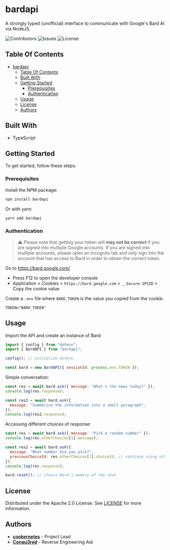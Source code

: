 # bardapi

<p>
A strongly typed (unofficial) interface to communicate with Google's Bard AI via NodeJS.
<br/>
</p>

![Contributors](https://img.shields.io/github/contributors/cookernetes/bardapi?color=dark-green) ![Issues](https://img.shields.io/github/issues/cookernetes/bardapi) ![License](https://img.shields.io/github/license/cookernetes/bardapi)

## Table Of Contents

- [bardapi](#bardapi)
  - [Table Of Contents](#table-of-contents)
  - [Built With](#built-with)
  - [Getting Started](#getting-started)
    - [Prerequisites](#prerequisites)
    - [Authentication](#authentication)
  - [Usage](#usage)
  - [License](#license)
  - [Authors](#authors)

## Built With

- TypeScript

## Getting Started

To get started, follow these steps:

### Prerequisites

Install the NPM package:

```sh
npm install bardapi
```

Or with yarn:

```sh
yarn add bardapi
```

### Authentication

> ⚠️ Please note that getting your token will **may not be correct** if you are signed into multiple Google accounts. If you are signed into multiple accounts, please open an Incognito tab and only sign into the account that has access to Bard in order to obtain the correct token.

Go to https://bard.google.com/

- Press F12 to open the developer console
- Application > Cookies > `https://bard.google.com` > `__Secure-1PSID` > Copy the cookie value

Create a `.env` file where `BARD_TOKEN` is the value you copied from the cookie.

```env
TOKEN="BARD_TOKEN"
```

## Usage

Import the API and create an instance of Bard:

```js
import { config } from "dotenv";
import { BardAPI } from "bardapi";

config(); // initialise dotenv

const bard = new BardAPI({ sessionId: process.env.TOKEN });
```

Simple conversation:

```js
const res = await bard.ask({ message: "What's the news today?" });
console.log(res.response);

const res2 = await bard.ask({
  message: "Summarise the information into a small paragraph",
});
console.log(res2.response);
```

Accessing different choices of response:

```js
const res = await bard.ask({ message: "Pick a random number" });
console.log(res.otherChoices[1].message);

const res2 = await bard.ask({
  message: "What number did you pick?",
  previousChoiceId: res.otherChoices[1].choiceId, // continue using otherChoices[1]
});
console.log(res.response);

bard.reset(); // clears Bard's memory of the chat
```

## License

Distributed under the Apache 2.0 License. See [LICENSE](https://github.com/cookernetes/bardapi/blob/main/LICENSE) for more information.

## Authors

- [**cookernetes**](https://github.com/cookernetes/) - Project Lead
- [**Conqu3red**](https://github.com/conqu3red/) - Reverse Engineering Aid

